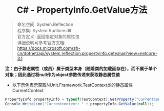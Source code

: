 # <center>C# - PropertyInfo.GetValue方法</center>
> 命名空间: System.Reflection   
> 程序集: System.Runtime.dll   
> 官方定义: 返回指定对象的属性值   
> 详细说明可参考官方文档:   
https://docs.microsoft.com/zh-cn/dotnet/api/system.reflection.propertyinfo.getvalue?view=netcore-3.1

**注：由于静态属性（成员）属于类型本身（随着类的加载而存在），而不属于单个对象；因此通过将null作为object参数传递来获取静态属性值**   
* 以下示例表示获取NUnit.Framework.TestContext类的静态属性CurrentContext  
```C#
PropertyInfo propertyInfo = typeof(TestContext).GetProperty("CurrentContext");
Console.WriteLine("Currentcontext: " + propertyInfo.GetValue(null));
```